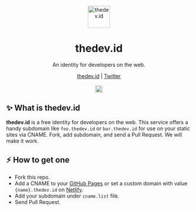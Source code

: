 <p align="center">
  <a href="https://thedev.id">
    <img src="https://avatar.fly.dev/puredns.svg?text=t" alt="thedev.id" height="60"/>
  </a>
</p>

<h1 align="center">thedev.id</h1>

<p align="center">An identity for developers on the web.</p>

<p align="center">
  <a href="https://thedev.id">thedev.id</a> |
  <a href="https://twitter.com/fransallen">Twitter</a>
  <br /><br />
	<a href="https://github.com/fransallen/thedev.id/contributors">
    <img src="https://img.shields.io/github/contributors/fransallen/thedev.id?color=brightgreen" alt="Contributors" height="20"/>
  </a>
</p>

## :sparkles: What is thedev.id

**thedev.id** is a free identity for developers on the web. This service offers a handy subdomain like `foo.thedev.id` or `bar.thedev.id` for use on your static sites via CNAME. Fork, add subdomain, and send a Pull Request. We will make it work.

## :zap: How to get one

- Fork this repo.
- Add a CNAME to your [GitHub Pages](https://pages.github.com) or set a custom domain with value `{name}.thedev.id` on [Netlify](https://www.netlify.com).
- Add your subdomain under `cname.list` file.
- Send Pull Request.